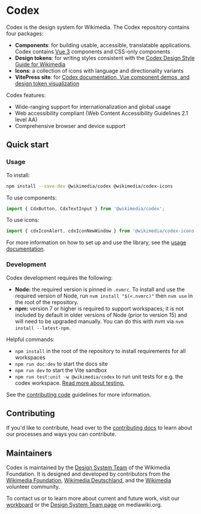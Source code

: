 # Codex

Codex is the design system for Wikimedia. The Codex repository contains four packages:

- **Components**: for building usable, accessible, translatable applications. Codex contains
[Vue 3](https://v3.vuejs.org/) components and CSS-only components
- **Design tokens**: for writing styles consistent with the [Codex Design Style Guide for Wikimedia](https://doc.wikimedia.org/codex/latest/style-guide/overview.html)
- **Icons**: a collection of icons with language and directionality variants
- **VitePress site**: for [Codex documentation, Vue component demos, and design token visualization](https://doc.wikimedia.org/codex/latest/)

Codex features:
- Wide-ranging support for internationalization and global usage
- Web accessibility compliant (Web Content Accessibility Guidelines 2.1 level AA)
- Comprehensive browser and device support

## Quick start

### Usage
To install:
```sh
npm install --save-dev @wikimedia/codex @wikimedia/codex-icons
```

To use components:
```js
import { CdxButton, CdxTextInput } from '@wikimedia/codex';
```

To use icons:
```js
import { cdxIconAlert, cdxIconNewWindow } from '@wikimedia/codex-icons';
```

For more information on how to set up and use the library, see the [usage documentation](https://doc.wikimedia.org/codex/latest/using-codex/developing.html).

### Development

Codex development requires the following:

- **Node:** the required version is pinned in `.nvmrc`. To install and use the required version of
Node, run `nvm install "$(<.nvmrc)"` then `nvm use` in the root of the repository.
- **npm:** version 7 or higher is required to support workspaces; it is not included by default in
older versions of Node (prior to version 15) and will need to be upgraded manually. You can do this
with nvm via `nvm install --latest-npm`.

Helpful commands:

- `npm install` in the root of the repository to install requirements for all workspaces
- `npm run doc:dev` to start the docs site
- `npm run dev` to start the Vite sandbox
- `npm run test:unit -w @wikimedia/codex` to run unit tests for e.g. the codex workspace. [Read more about testing.](https://doc.wikimedia.org/codex/latest/contributing/testing-components.html)

See the [contributing code](https://doc.wikimedia.org/codex/latest/contributing/development-basics.html) guidelines
for more information.

## Contributing

If you'd like to contribute, head over to the [contributing docs](https://doc.wikimedia.org/codex/latest/contributing/overview.html)
to learn about our processes and ways you can contribute.

## Maintainers

Codex is maintained by the [Design System Team](https://www.mediawiki.org/wiki/Design_System_Team)
of the Wikimedia Foundation. It is designed and developed by contributors from the [Wikimedia Foundation](https://wikimediafoundation.org/),
[Wikimedia Deutschland](https://www.wikimedia.de/), and the [Wikimedia](https://www.wikimedia.org/)
volunteer community.

To contact us or to learn more about current and future work, visit our [workboard](https://phabricator.wikimedia.org/project/board/5587/)
or the [Design System Team page](https://www.mediawiki.org/wiki/Design_System_Team) on
mediawiki.org.
